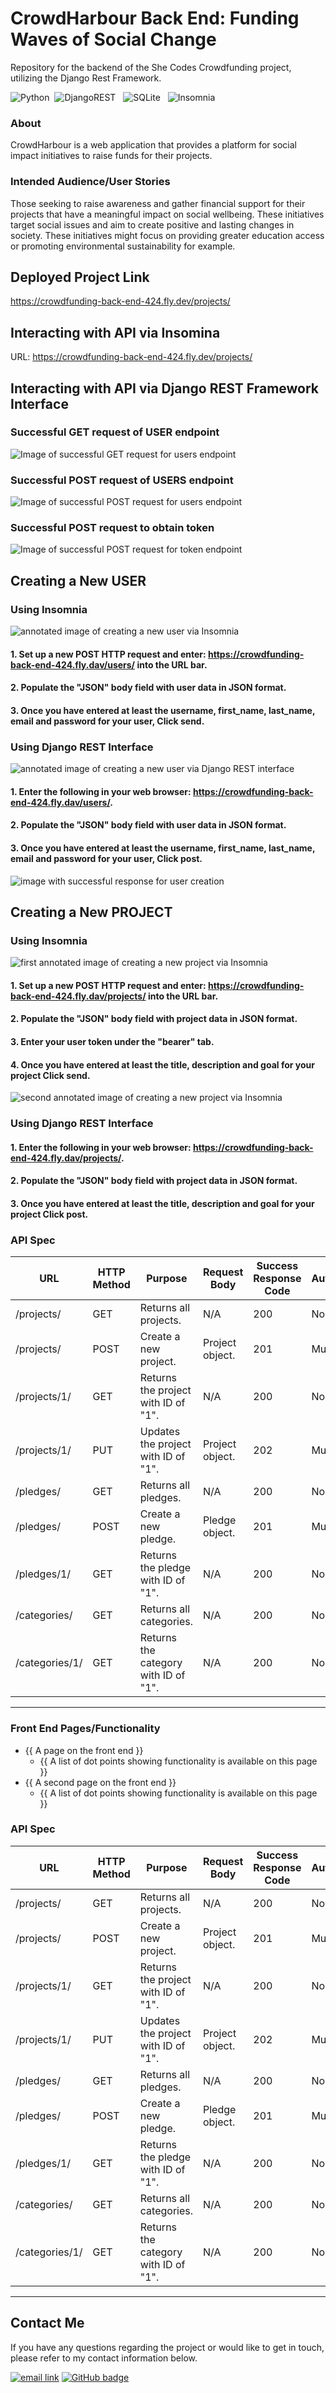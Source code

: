# CrowdHarbour Back End: Funding Waves of Social Change

Repository for the backend of the She Codes Crowdfunding project, utilizing the Django Rest Framework.

![Python](https://img.shields.io/badge/python-3670A0?style=for-the-badge&logo=python&logoColor=ffdd54)&nbsp; ![DjangoREST](https://img.shields.io/badge/DJANGO-REST-ff1709?style=for-the-badge&logo=django&logoColor=white&color=ff1709&labelColor=gray) &nbsp; ![SQLite](https://img.shields.io/badge/sqlite-%2307405e.svg?style=for-the-badge&logo=sqlite&logoColor=white) &nbsp; ![Insomnia](https://img.shields.io/badge/Insomnia-black?style=for-the-badge&logo=insomnia&logoColor=5849BE)

### About

CrowdHarbour is a web application that provides a platform for social impact initiatives to raise funds for their projects.

### Intended Audience/User Stories

Those seeking to raise awareness and gather financial support for their projects that have a meaningful impact on social wellbeing.
These initiatives target social issues and aim to create positive and lasting changes in society.
These initiatives might focus on providing greater education access or promoting environmental sustainability for example.

## Deployed Project Link

https://crowdfunding-back-end-424.fly.dev/projects/

## Interacting with API via Insomina

URL: https://crowdfunding-back-end-424.fly.dev/projects/

## Interacting with API via Django REST Framework Interface

### Successful GET request of USER endpoint

![Image of successful GET request for users endpoint](https://github.com/blakerach1/crowdfunding_back_end/blob/main/imgs/CrowdHarbour_get_users.png?raw=true)

### Successful POST request of USERS endpoint

![Image of successful POST request for users endpoint](https://github.com/blakerach1/crowdfunding_back_end/blob/main/imgs/CrowdHarbour_post_users.png?raw=true)

### Successful POST request to obtain token

![Image of successful POST request for token endpoint](https://github.com/blakerach1/crowdfunding_back_end/blob/main/imgs/CrowdHarbour_post_token.png?raw=true)

## Creating a New USER

### Using Insomnia

![annotated image of creating a new user via Insomnia](https://github.com/blakerach1/crowdfunding_back_end/blob/main/imgs/CrowdHarbour_Create_User_Insomnia.png?raw=true)

#### 1. Set up a new POST HTTP request and enter: https://crowdfunding-back-end-424.fly.dav/users/ into the URL bar.

#### 2. Populate the "JSON" body field with user data in JSON format.

#### 3. Once you have entered at least the username, first_name, last_name, email and password for your user, Click send.

### Using Django REST Interface

![annotated image of creating a new user via Django REST interface](https://github.com/blakerach1/crowdfunding_back_end/blob/main/imgs/CrowdHarbour_Create_User_API.png?raw=true)

#### 1. Enter the following in your web browser: https://crowdfunding-back-end-424.fly.dav/users/.

#### 2. Populate the "JSON" body field with user data in JSON format.

#### 3. Once you have entered at least the username, first_name, last_name, email and password for your user, Click post.

![image with successful response for user creation](https://github.com/blakerach1/crowdfunding_back_end/blob/main/imgs/CrowdHarbour_Create_User_API_1.png?raw=true)

## Creating a New PROJECT

### Using Insomnia

![first annotated image of creating a new project via Insomnia](https://github.com/blakerach1/crowdfunding_back_end/blob/main/imgs/CrowdHarbour_Create_Project1_Insomnia.png?raw=true)

#### 1. Set up a new POST HTTP request and enter: https://crowdfunding-back-end-424.fly.dav/projects/ into the URL bar.

#### 2. Populate the "JSON" body field with project data in JSON format.

#### 3. Enter your user token under the "bearer" tab.

#### 4. Once you have entered at least the title, description and goal for your project Click send.

![second annotated image of creating a new project via Insomnia](https://github.com/blakerach1/crowdfunding_back_end/blob/main/imgs/CrowdHarbour_Create_Project2_Insomnia.png?raw=true)

### Using Django REST Interface

#### 1. Enter the following in your web browser: https://crowdfunding-back-end-424.fly.dav/projects/.

#### 2. Populate the "JSON" body field with project data in JSON format.

#### 3. Once you have entered at least the title, description and goal for your project Click post.

### API Spec

| **URL**        | **HTTP Method** | **Purpose**                          | **Request Body** | **Success Response Code** | **Authorizon/Authentication** | **Implemented Yet** |
| -------------- | --------------- | ------------------------------------ | ---------------- | ------------------------- | ----------------------------- | ------------------- |
| /projects/     | GET             | Returns all projects.                | N/A              | 200                       | None required                 | Yes                 |
| /projects/     | POST            | Create a new project.                | Project object.  | 201                       | Must be logged in             | Yes                 |
| /projects/1/   | GET             | Returns the project with ID of "1".  | N/A              | 200                       | None required                 | Yes                 |
| /projects/1/   | PUT             | Updates the project with ID of "1".  | Project object.  | 202                       | Must be logged in             | Yes                 |
| /pledges/      | GET             | Returns all pledges.                 | N/A              | 200                       | None required                 | Yes                 |
| /pledges/      | POST            | Create a new pledge.                 | Pledge object.   | 201                       | Must be logged in             | Yes                 |
| /pledges/1/    | GET             | Returns the pledge with ID of "1".   | N/A              | 200                       | None required                 | Yes                 |
| /categories/   | GET             | Returns all categories.              | N/A              | 200                       | None required                 | No                  |
| /categories/1/ | GET             | Returns the category with ID of "1". | N/A              | 200                       | None Required                 | No                  |

---

### Front End Pages/Functionality

- {{ A page on the front end }}
  - {{ A list of dot points showing functionality is available on this page }}
- {{ A second page on the front end }}
  - {{ A list of dot points showing functionality is available on this page }}

### API Spec

| **URL**        | **HTTP Method** | **Purpose**                          | **Request Body** | **Success Response Code** | **Authorizon/Authentication** | **Implemented Yet** |
| -------------- | --------------- | ------------------------------------ | ---------------- | ------------------------- | ----------------------------- | ------------------- |
| /projects/     | GET             | Returns all projects.                | N/A              | 200                       | None required                 | Yes                 |
| /projects/     | POST            | Create a new project.                | Project object.  | 201                       | Must be logged in             | Yes                 |
| /projects/1/   | GET             | Returns the project with ID of "1".  | N/A              | 200                       | None required                 | Yes                 |
| /projects/1/   | PUT             | Updates the project with ID of "1".  | Project object.  | 202                       | Must be logged in             | Yes                 |
| /pledges/      | GET             | Returns all pledges.                 | N/A              | 200                       | None required                 | Yes                 |
| /pledges/      | POST            | Create a new pledge.                 | Pledge object.   | 201                       | Must be logged in             | Yes                 |
| /pledges/1/    | GET             | Returns the pledge with ID of "1".   | N/A              | 200                       | None required                 | Yes                 |
| /categories/   | GET             | Returns all categories.              | N/A              | 200                       | None required                 | Yes                 |
| /categories/1/ | GET             | Returns the category with ID of "1". | N/A              | 200                       | None Required                 | Yes                 |

---

## Contact Me

If you have any questions regarding the project or would like to get in touch, please refer to my contact information below.

<a href="mailto:blakerach1@gmail.com"><img alt="email link" src="https://img.shields.io/badge/EMAIL-%23ba03fc?style=for-the-badge" target="_blank" /></a>
<a href="https://github.com/blakerach1"><img alt="GitHub badge" src="https://img.shields.io/badge/github-%23121011.svg?style=for-the-badge&logo=github&logoColor=white" target="_blank" /></a>
